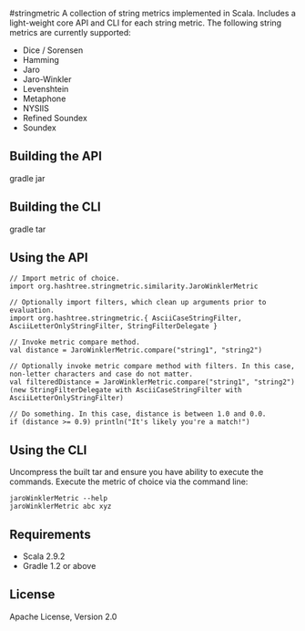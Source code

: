 #stringmetric
A collection of string metrics implemented in Scala. Includes a light-weight core API and CLI for each string metric. The following string metrics are currently supported:

* Dice / Sorensen
* Hamming
* Jaro
* Jaro-Winkler
* Levenshtein
* Metaphone
* NYSIIS
* Refined Soundex
* Soundex

## Building the API
gradle jar

## Building the CLI
gradle tar

## Using the API
`// Import metric of choice.`  
`import org.hashtree.stringmetric.similarity.JaroWinklerMetric`  

`// Optionally import filters, which clean up arguments prior to evaluation.`  
`import org.hashtree.stringmetric.{ AsciiCaseStringFilter, AsciiLetterOnlyStringFilter, StringFilterDelegate }`  

`// Invoke metric compare method.`  
`val distance = JaroWinklerMetric.compare("string1", "string2")`

`// Optionally invoke metric compare method with filters. In this case, non-letter characters and case do not matter.`  
`val filteredDistance = JaroWinklerMetric.compare("string1", "string2")(new StringFilterDelegate with AsciiCaseStringFilter with AsciiLetterOnlyStringFilter)`

`// Do something. In this case, distance is between 1.0 and 0.0.`  
`if (distance >= 0.9) println("It's likely you're a match!")`

## Using the CLI
Uncompress the built tar and ensure you have ability to execute the commands. Execute the metric of choice via the command line:

`jaroWinklerMetric --help`  
`jaroWinklerMetric abc xyz`

## Requirements
* Scala 2.9.2
* Gradle 1.2 or above

## License
Apache License, Version 2.0